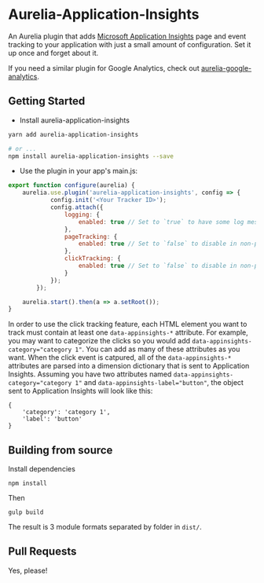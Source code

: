 # Aurelia-Application-Insights
An Aurelia plugin that adds [Microsoft Application Insights](https://azure.microsoft.com/en-us/services/application-insights/) page and event tracking to your application with just a small amount of configuration. Set it up once and forget about it.

If you need a similar plugin for Google Analytics, check out [aurelia-google-analytics](https://github.com/miguelzakharia/aurelia-google-analytics).

## Getting Started

* Install aurelia-application-insights

```bash
yarn add aurelia-application-insights

# or ...
npm install aurelia-application-insights --save
```

* Use the plugin in your app's main.js:

```javascript
export function configure(aurelia) {
    aurelia.use.plugin('aurelia-application-insights', config => {
			config.init('<Your Tracker ID>');
			config.attach({
				logging: {
					enabled: true // Set to `true` to have some log messages appear in the browser console.
				},
				pageTracking: {
					enabled: true // Set to `false` to disable in non-production environments.
				},
				clickTracking: {
					enabled: true // Set to `false` to disable in non-production environments.
				}
			});
		});

    aurelia.start().then(a => a.setRoot());
}
```

In order to use the click tracking feature, each HTML element you want to track must contain at least one `data-appinsights-*` attribute.
For example, you may want to categorize the clicks so you would add `data-appinsights-category="category 1"`. You can add as many of these attributes as you want. When the click event is catpured,
all of the `data-appinsights-*` attributes are parsed into a dimension dictionary that is sent to Application Insights. Assuming you have two attributes named `data-appinsights-category="category 1"` and `data-appinsights-label="button"`, the object sent to Application Insights will look like this:
```
{
	'category': 'category 1',
	'label': 'button'
}
```

## Building from source

Install dependencies

```shell
npm install
```

Then

```shell
gulp build
```

The result is 3 module formats separated by folder in `dist/`.

## Pull Requests

Yes, please!
